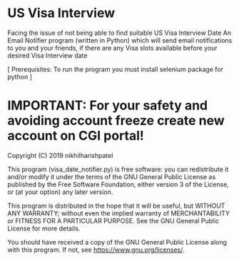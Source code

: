 # US Visa Interview
Facing the issue of not being able to find suitable US Visa Interview Date
An Email Notifier program (written in Python) which will send email notifications to you and your friends, if there are any Visa slots available before your desired Visa Interview date

[ Prerequisites: To run the program you must install selenium package for python ]

# IMPORTANT: For your safety and avoiding account freeze create new account on CGI portal!

Copyright (C) 2019 nikhilharishpatel

This program (visa_date_notifier.py) is free software: you can redistribute it and/or modify
it under the terms of the GNU General Public License as published by
the Free Software Foundation, either version 3 of the License, or
(at your option) any later version.

This program is distributed in the hope that it will be useful,
but WITHOUT ANY WARRANTY; without even the implied warranty of
MERCHANTABILITY or FITNESS FOR A PARTICULAR PURPOSE.  See the
GNU General Public License for more details.

You should have received a copy of the GNU General Public License
along with this program.  If not, see <https://www.gnu.org/licenses/>.
